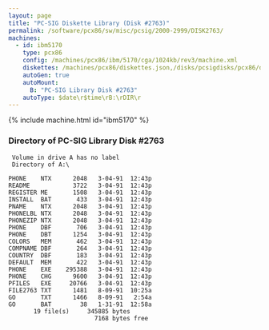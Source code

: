 ```yaml
---
layout: page
title: "PC-SIG Diskette Library (Disk #2763)"
permalink: /software/pcx86/sw/misc/pcsig/2000-2999/DISK2763/
machines:
  - id: ibm5170
    type: pcx86
    config: /machines/pcx86/ibm/5170/cga/1024kb/rev3/machine.xml
    diskettes: /machines/pcx86/diskettes.json,/disks/pcsigdisks/pcx86/diskettes.json
    autoGen: true
    autoMount:
      B: "PC-SIG Library Disk #2763"
    autoType: $date\r$time\rB:\rDIR\r
---
```


{% include machine.html id="ibm5170" %}

### Directory of PC-SIG Library Disk #2763

     Volume in drive A has no label
     Directory of A:\

    PHONE    NTX      2048   3-04-91  12:43p
    README            3722   3-04-91  12:43p
    REGISTER ME       1508   3-04-91  12:43p
    INSTALL  BAT       433   3-04-91  12:43p
    PNAME    NTX      2048   3-04-91  12:43p
    PHONELBL NTX      2048   3-04-91  12:43p
    PHONEZIP NTX      2048   3-04-91  12:43p
    PHONE    DBF       706   3-04-91  12:43p
    PHONE    DBT      1254   3-04-91  12:43p
    COLORS   MEM       462   3-04-91  12:43p
    COMPNAME DBF       264   3-04-91  12:43p
    COUNTRY  DBF       183   3-04-91  12:43p
    DEFAULT  MEM       422   3-04-91  12:43p
    PHONE    EXE    295388   3-04-91  12:43p
    PHONE    CHG      9600   3-04-91  12:43p
    PFILES   EXE     20766   3-04-91  12:43p
    FILE2763 TXT      1481   8-09-91  10:25a
    GO       TXT      1466   8-09-91   2:54a
    GO       BAT        38   1-31-91  12:58a
           19 file(s)     345885 bytes
                            7168 bytes free
